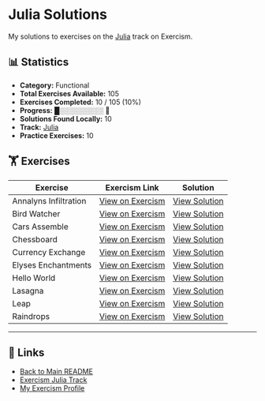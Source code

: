 # Julia Solutions

My solutions to exercises on the [Julia](https://exercism.org/tracks/julia) track on Exercism.

## 📊 Statistics

- **Category:** Functional
- **Total Exercises Available:** 105
- **Exercises Completed:** 10 / 105 (10%)
- **Progress:** █░░░░░░░░░ 🔴
- **Solutions Found Locally:** 10
- **Track:** [Julia](https://exercism.org/tracks/julia)
- **Practice Exercises:** 10

## 🏋️ Exercises

| Exercise | Exercism Link | Solution |
|----------|---------------|----------|
| Annalyns Infiltration | [View on Exercism](https://exercism.org/tracks/julia/exercises/annalyns-infiltration) | [View Solution](annalyns-infiltration/README.md) |
| Bird Watcher | [View on Exercism](https://exercism.org/tracks/julia/exercises/bird-watcher) | [View Solution](bird-watcher/README.md) |
| Cars Assemble | [View on Exercism](https://exercism.org/tracks/julia/exercises/cars-assemble) | [View Solution](cars-assemble/README.md) |
| Chessboard | [View on Exercism](https://exercism.org/tracks/julia/exercises/chessboard) | [View Solution](chessboard/README.md) |
| Currency Exchange | [View on Exercism](https://exercism.org/tracks/julia/exercises/currency-exchange) | [View Solution](currency-exchange/README.md) |
| Elyses Enchantments | [View on Exercism](https://exercism.org/tracks/julia/exercises/elyses-enchantments) | [View Solution](elyses-enchantments/README.md) |
| Hello World | [View on Exercism](https://exercism.org/tracks/julia/exercises/hello-world) | [View Solution](hello-world/README.md) |
| Lasagna | [View on Exercism](https://exercism.org/tracks/julia/exercises/lasagna) | [View Solution](lasagna/README.md) |
| Leap | [View on Exercism](https://exercism.org/tracks/julia/exercises/leap) | [View Solution](leap/README.md) |
| Raindrops | [View on Exercism](https://exercism.org/tracks/julia/exercises/raindrops) | [View Solution](raindrops/README.md) |

---

## 🔗 Links

- [Back to Main README](../README.md)
- [Exercism Julia Track](https://exercism.org/tracks/julia)
- [My Exercism Profile](https://exercism.org/profiles/princemuel)
